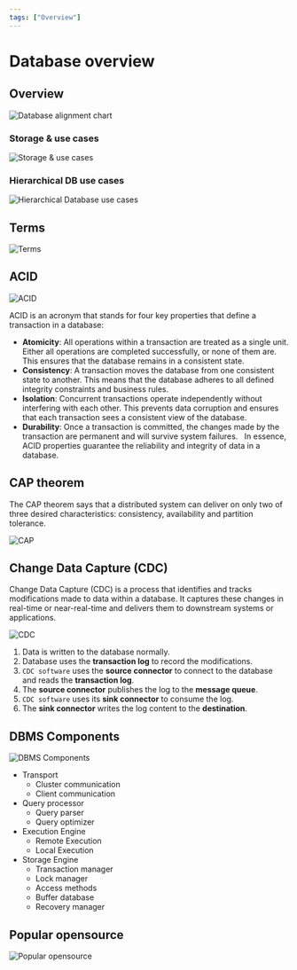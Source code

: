 ```yaml
---
tags: ["Overview"]
---
```


# Database overview

## Overview
![Database alignment chart](https://i.pinimg.com/originals/a0/9b/61/a09b614664e1223a7aa0fe51a1d92ad6.jpg)

### Storage & use cases

![Storage & use cases](https://i.pinimg.com/originals/b9/09/29/b90929e8de0bc16e95e267e95edabdc0.jpg)

### Hierarchical DB use cases 

![Hierarchical Database use cases ](https://i.pinimg.com/736x/e9/da/78/e9da780f1b9943f6878b52a15338ad6a.jpg)

## Terms

![Terms](https://i.pinimg.com/564x/13/3a/cd/133acd07c01498c62e06cde824d3985c.jpg)

## ACID

![ACID](https://i.pinimg.com/736x/12/2d/4b/122d4b796752fc72b34dd5315c948d07.jpg)

ACID is an acronym that stands for four key properties that define a transaction in a database:

- **Atomicity**: All operations within a transaction are treated as a single unit. Either all operations are completed successfully, or none of them are. This ensures that the database remains in a consistent state.   
- **Consistency**: A transaction moves the database from one consistent state to another. This means that the database adheres to all defined integrity constraints and business rules.   
- **Isolation**: Concurrent transactions operate independently without interfering with each other. This prevents data corruption and ensures that each transaction sees a consistent view of the database.   
- **Durability**: Once a transaction is committed, the changes made by the transaction are permanent and will survive system failures.   
In essence, ACID properties guarantee the reliability and integrity of data in a database.

## CAP theorem

The CAP theorem says that a distributed system can deliver on only two of three desired characteristics: consistency, availability and partition tolerance.

![CAP](https://i.pinimg.com/originals/5d/45/a0/5d45a01c6048b0ec7c085f8191932212.jpg)

## Change Data Capture (CDC)

Change Data Capture (CDC) is a process that identifies and tracks modifications made to data within a database. It captures these changes in real-time or near-real-time and delivers them to downstream systems or applications.   

![CDC](https://i.pinimg.com/originals/45/ba/80/45ba800854eb2d2958e0204dba36c03e.png)

1. Data is written to the database normally.
2. Database uses the **transaction log** to record the modifications. 
3. `CDC software` uses the **source connector** to connect to the database and reads the **transaction log**.
4. The **source connector** publishes the log to the **message queue**.
5. `CDC software` uses its **sink connector** to consume the log.
6. The **sink connector** writes the log content to the **destination**.

## DBMS Components

![DBMS Components](https://i.pinimg.com/originals/39/13/c2/3913c2c3600a9ac76b4d3c35d088a328.webp)

- Transport
    - Cluster communication
    - Client communication
- Query processor
    - Query parser
    - Query optimizer
- Execution Engine
    - Remote Execution
    - Local Execution
- Storage Engine
    - Transaction manager
    - Lock manager
    - Access methods
    - Buffer database
    - Recovery manager

## Popular opensource

![Popular opensource](https://i.pinimg.com/originals/ad/99/dd/ad99dd4b6da33a7713b10f020e908880.jpg)